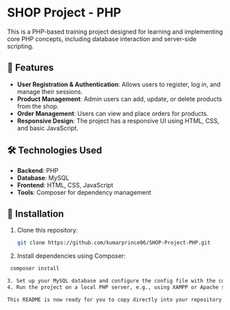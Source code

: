 # SHOP Project - PHP

This is a PHP-based training project designed for learning and implementing core PHP concepts, including database interaction and server-side scripting.

## 🚀 Features
- **User Registration & Authentication**: Allows users to register, log in, and manage their sessions.
- **Product Management**: Admin users can add, update, or delete products from the shop.
- **Order Management**: Users can view and place orders for products.
- **Responsive Design**: The project has a responsive UI using HTML, CSS, and basic JavaScript.

## 🛠️ Technologies Used
- **Backend**: PHP
- **Database**: MySQL
- **Frontend**: HTML, CSS, JavaScript
- **Tools**: Composer for dependency management

## 🔧 Installation
1. Clone this repository:
   ```bash
   git clone https://github.com/kumarprince06/SHOP-Project-PHP.git
2. Install dependencies using Composer:
  ```bash
   composer install

3. Set up your MySQL database and configure the config file with the correct database credentials.
4. Run the project on a local PHP server, e.g., using XAMPP or Apache server.

This README is now ready for you to copy directly into your repository! Let me know if you need any more modifications or additions!
